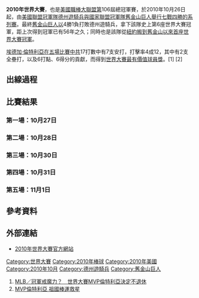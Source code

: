 **2010年世界大賽**，也是[美國職棒大聯盟第](https://zh.wikipedia.org/wiki/美國職棒大聯盟 "wikilink")106屆總冠軍賽，於2010年10月26日起，由[美國聯盟冠軍隊](https://zh.wikipedia.org/wiki/美國聯盟 "wikilink")[德州遊騎兵與](https://zh.wikipedia.org/wiki/德州遊騎兵_\(棒球\) "wikilink")[國家聯盟冠軍隊](https://zh.wikipedia.org/wiki/國家聯盟 "wikilink")[舊金山巨人舉行七戰四勝的系列賽](../Page/舊金山巨人.md "wikilink")。最終[舊金山巨人以](../Page/舊金山巨人.md "wikilink")4勝1負打敗德州遊騎兵，拿下該隊史上第6座世界大賽冠軍，距上次得到冠軍已有56年之久；同時也是該隊從[紐約搬到](https://zh.wikipedia.org/wiki/紐約 "wikilink")[舊金山以來首座世界大賽冠軍](https://zh.wikipedia.org/wiki/舊金山 "wikilink")。

[埃德加·倫特利亞在五場比賽中共](../Page/埃德加·倫特利亞.md "wikilink")17打數中有7支安打，打擊率4成12，其中有2支全壘打，以及6打點、6得分的貢獻，而得到[世界大賽最有價值球員獎](../Page/世界大賽最有價值球員獎.md "wikilink")。\[1\]
\[2\]

## 出線過程

## 比賽結果

### 第一場：10月27日

### 第二場：10月28日

### 第三場：10月30日

### 第四場：10月31日

### 第五場：11月1日

## 參考資料

## 外部連結

  - [2010年世界大賽官方網站](http://mlb.mlb.com/mlb/ps/y2010/index.jsp)

[Category:世界大賽](https://zh.wikipedia.org/wiki/Category:世界大賽 "wikilink")
[Category:2010年棒球](https://zh.wikipedia.org/wiki/Category:2010年棒球 "wikilink")
[Category:2010年美國](https://zh.wikipedia.org/wiki/Category:2010年美國 "wikilink")
[Category:2010年10月](https://zh.wikipedia.org/wiki/Category:2010年10月 "wikilink")
[Category:德州遊騎兵](https://zh.wikipedia.org/wiki/Category:德州遊騎兵 "wikilink")
[Category:舊金山巨人](https://zh.wikipedia.org/wiki/Category:舊金山巨人 "wikilink")

1.  [MLB／冠軍戒魔力？　世界大賽MVP倫特利亞決定不退休](http://www.nownews.com/2010/11/07/11423-2662031.htm)
2.  [MVP倫特利亞
    祖國棒運救星](http://www.libertytimes.com.tw/2010/new/nov/3/today-sp2.htm)